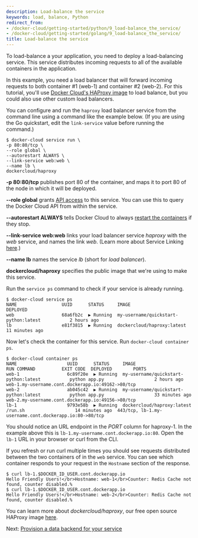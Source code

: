 ```yaml
---
description: Load-balance the service
keywords: load, balance, Python
redirect_from:
- /docker-cloud/getting-started/python/9_load-balance_the_service/
- /docker-cloud/getting-started/golang/9_load-balance_the_service/
title: Load-balance the service
---
```


To load-balance a your application, you need to deploy a load-balancing service.
This service distributes incoming requests to all of the available containers in
the application.

In this example, you need a load balancer that will forward incoming requests to
both container #1 (web-1) and container #2 (web-2). For this tutorial, you'll
use <a href="https://github.com/docker/dockercloud-haproxy" target="_blank">Docker Cloud's HAProxy image</a> to load balance, but you could also use other custom load balancers.

You can configure and run the `haproxy` load balancer service from the command line using a command like the example below. (If you are using the Go quickstart, edit the `link-service` value before running the command.)

```none
$ docker-cloud service run \
-p 80:80/tcp \
--role global \
--autorestart ALWAYS \
--link-service web:web \
--name lb \
dockercloud/haproxy
```

**-p 80:80/tcp** publishes port 80 of the container, and maps it to port 80 of the node in which it will be deployed.

**--role global** grants [API access](../../apps/api-roles.md) to this service. You can use this to query the Docker Cloud API from within the service.

**--autorestart ALWAYS** tells Docker Cloud to always [restart the containers](../../apps/autorestart.md) if they stop.

**--link-service web:web** links your load balancer service *haproxy* with the *web* service, and names the link *web*. (Learn more about Service Linking [here](../../apps/service-links.md).)

**--name lb** names the service *lb* (short for *load balancer*).

**dockercloud/haproxy** specifies the public image that we're using to make this service.

Run the `service ps` command to check if your service is already running.

```none
$ docker-cloud service ps
NAME                 UUID      STATUS     IMAGE                                          DEPLOYED
web                  68a6fb2c  ▶ Running  my-username/quickstart-python:latest           2 hours ago
lb                   e81f3815  ▶ Running  dockercloud/haproxy:latest                     11 minutes ago
```

Now let's check the container for this service. Run `docker-cloud container ps`.

```none
$ docker-cloud container ps
NAME                   UUID      STATUS     IMAGE                                          RUN COMMAND          EXIT CODE  DEPLOYED        PORTS
web-1                  6c89f20e  ▶ Running  my-username/quickstart-python:latest           python app.py                   2 hours ago     web-1.my-username.cont.dockerapp.io:49162->80/tcp
web-2                  ab045c42  ▶ Running  my-username/quickstart-python:latest           python app.py                   33 minutes ago  web-2.my-username.cont.dockerapp.io:49156->80/tcp
lb-1                   9793e58b  ▶ Running  dockercloud/haproxy:latest                           /run.sh                   14 minutes ago  443/tcp, lb-1.my-username.cont.dockerapp.io:80->80/tcp
```

You should notice an URL endpoint in the *PORT* column for haproxy-1. In the example above this is `lb-1.my-username.cont.dockerapp.io:80`. Open the `lb-1` URL in your browser or curl from the CLI.

If you refresh or run curl multiple times you should see requests distributed between the two containers of in the `web` service. You can see which container responds to your request in the `Hostname` section of the response.

```none
$ curl lb-1.$DOCKER_ID_USER.cont.dockerapp.io
Hello Friendly Users!</br>Hostname: web-1</br>Counter: Redis Cache not found, counter disabled.%
$ curl lb-1.$DOCKER_ID_USER.cont.dockerapp.io
Hello Friendly Users!</br>Hostname: web-2</br>Counter: Redis Cache not found, counter disabled.%
```

You can learn more about *dockercloud/haproxy*, our free open source HAProxy image <a href="https://github.com/docker/dockercloud-haproxy" target="_blank">here</a>.

Next: [Provision a data backend for your service](10_provision_a_data_backend_for_your_service.md)